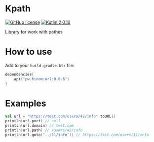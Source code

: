 # Kpath
[![GitHub license](https://img.shields.io/badge/license-Apache%20License%202.0-blue.svg?style=flat)](http://www.apache.org/licenses/LICENSE-2.0)
[![Kotlin 2.0.10](https://img.shields.io/badge/Kotlin-2.0.10-blue.svg?style=flat&logo=kotlin)](http://kotlinlang.org)

Library for work with pathes

# How to use
Add to your `build.gradle.kts` file:
```kotlin
dependencies{
    api("pw.binom:url:0.0.6")
}
```

# Examples
```kotlin
val url = "https://test.com/users/42/info".toURL()
println(url.port) // null
println(url.domain) // test.com
println(url.path) // /users/42/info
println(url.goto("../11/info")) // https://test.com/users/11/info
```